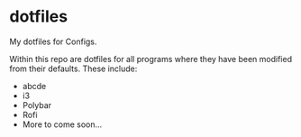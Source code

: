 # dotfiles
My dotfiles for Configs.

Within this repo are dotfiles for all programs where they have been modified from their defaults.
These include:
- abcde
- i3
- Polybar
- Rofi
- More to come soon...
